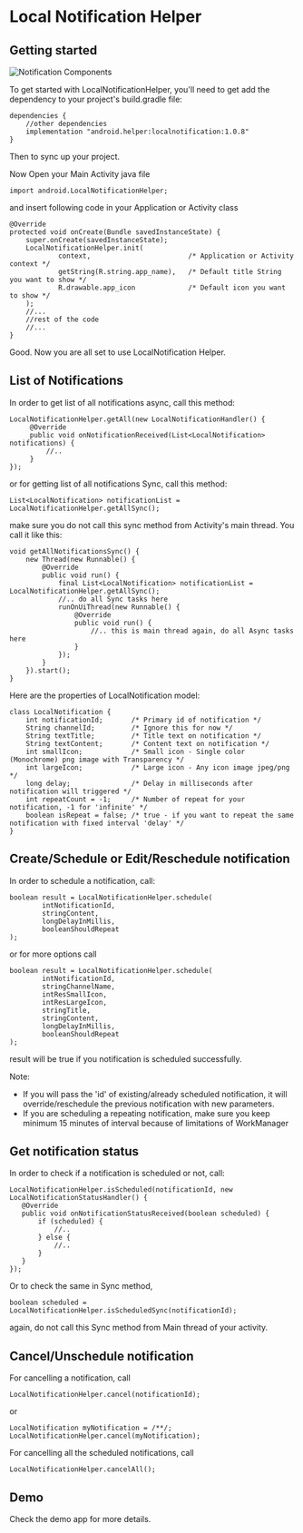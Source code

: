 Local Notification Helper
===========

Getting started
---------------

![Notification Components](https://image.ibb.co/crmpxU/android_local_notification.png)

To get started with LocalNotificationHelper, you'll need to get
add the dependency to your project's build.gradle file:

```
dependencies {
    //other dependencies
    implementation "android.helper:localnotification:1.0.8"
}
```
Then to sync up your project.

Now Open your Main Activity java file
```
import android.LocalNotificationHelper;
```
and insert following code in your Application or Activity class
```
@Override
protected void onCreate(Bundle savedInstanceState) {
    super.onCreate(savedInstanceState);
    LocalNotificationHelper.init(
            context,                        /* Application or Activity context */
            getString(R.string.app_name),   /* Default title String you want to show */
            R.drawable.app_icon             /* Default icon you want to show */
    );
    //...
    //rest of the code
    //...
}

```

Good. Now you are all set to use LocalNotification Helper.

List of Notifications
--------
In order to get list of all notifications async, call this method:

```
LocalNotificationHelper.getAll(new LocalNotificationHandler() {
     @Override
     public void onNotificationReceived(List<LocalNotification> notifications) {
         //..
     }
});
```
or for getting list of all notifications Sync, call this method:
```
List<LocalNotification> notificationList = LocalNotificationHelper.getAllSync();
```
make sure you do not call this sync method from Activity's main thread. You call it like this:
```
void getAllNotificationsSync() {
    new Thread(new Runnable() {
        @Override
        public void run() {
            final List<LocalNotification> notificationList = LocalNotificationHelper.getAllSync();
            //.. do all Sync tasks here
            runOnUiThread(new Runnable() {
                @Override
                public void run() {
                    //.. this is main thread again, do all Async tasks here
                }
            });
        }
    }).start();
}
```
Here are the properties of LocalNotification model:
```
class LocalNotification {
    int notificationId;       /* Primary id of notification */
    String channelId;         /* Ignore this for now */
    String textTitle;         /* Title text on notification */
    String textContent;       /* Content text on notification */
    int smallIcon;            /* Small icon - Single color (Monochrome) png image with Transparency */
    int largeIcon;            /* Large icon - Any icon image jpeg/png */
    long delay;               /* Delay in milliseconds after notification will triggered */
    int repeatCount = -1;     /* Number of repeat for your notification, -1 for 'infinite' */
    boolean isRepeat = false; /* true - if you want to repeat the same notification with fixed interval 'delay' */
}
```
Create/Schedule or Edit/Reschedule notification
--------
In order to schedule a notification, call:
```
boolean result = LocalNotificationHelper.schedule(
        intNotificationId,
        stringContent,
        longDelayInMillis,
        booleanShouldRepeat
);
```
or for more options call
```
boolean result = LocalNotificationHelper.schedule(
        intNotificationId,
        stringChannelName,
        intResSmallIcon,
        intResLargeIcon,
        stringTitle,
        stringContent,
        longDelayInMillis,
        booleanShouldRepeat
);
```
result will be true if you notification is scheduled successfully.

Note:
- If you will pass the 'id' of existing/already scheduled notification, it will override/reschedule the previous notification with new parameters.
- If you are scheduling a repeating notification, make sure you keep minimum 15 minutes of interval because of limitations of WorkManager

Get notification status
--------
In order to check if a notification is scheduled or not, call:
```
LocalNotificationHelper.isScheduled(notificationId, new LocalNotificationStatusHandler() {
   @Override
   public void onNotificationStatusReceived(boolean scheduled) {
       if (scheduled) {
           //..
       } else {
           //..
       }
   }
});
```
Or to check the same in Sync method,
```
boolean scheduled = LocalNotificationHelper.isScheduledSync(notificationId);
```
again, do not call this Sync method from Main thread of your activity.

Cancel/Unschedule notification
--------
For cancelling a notification, call
```
LocalNotificationHelper.cancel(notificationId);
```
or
```
LocalNotification myNotification = /**/;
LocalNotificationHelper.cancel(myNotification);
```

For cancelling all the scheduled notifications, call
```
LocalNotificationHelper.cancelAll();
```

Demo
--------
Check the demo app for more details.
